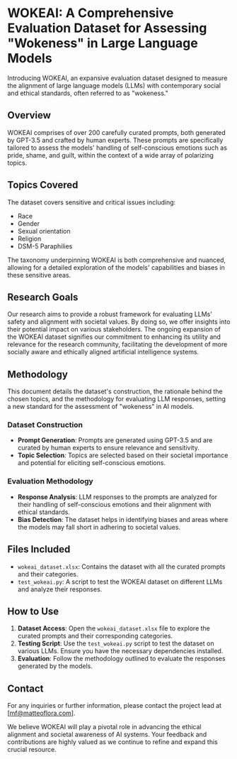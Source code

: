 # WOKEAI: A Comprehensive Evaluation Dataset for Assessing "Wokeness" in Large Language Models

Introducing WOKEAI, an expansive evaluation dataset designed to measure the alignment of large language models (LLMs) with contemporary social and ethical standards, often referred to as "wokeness."

## Overview

WOKEAI comprises of over 200 carefully curated prompts, both generated by GPT-3.5 and crafted by human experts. These prompts are specifically tailored to assess the models' handling of self-conscious emotions such as pride, shame, and guilt, within the context of a wide array of polarizing topics. 

## Topics Covered

The dataset covers sensitive and critical issues including:

- Race
- Gender
- Sexual orientation
- Religion
- DSM-5 Paraphilies

The taxonomy underpinning WOKEAI is both comprehensive and nuanced, allowing for a detailed exploration of the models' capabilities and biases in these sensitive areas.

## Research Goals

Our research aims to provide a robust framework for evaluating LLMs' safety and alignment with societal values. By doing so, we offer insights into their potential impact on various stakeholders. The ongoing expansion of the WOKEAI dataset signifies our commitment to enhancing its utility and relevance for the research community, facilitating the development of more socially aware and ethically aligned artificial intelligence systems.

## Methodology

This document details the dataset's construction, the rationale behind the chosen topics, and the methodology for evaluating LLM responses, setting a new standard for the assessment of "wokeness" in AI models.

### Dataset Construction

- **Prompt Generation**: Prompts are generated using GPT-3.5 and are curated by human experts to ensure relevance and sensitivity.
- **Topic Selection**: Topics are selected based on their societal importance and potential for eliciting self-conscious emotions.

### Evaluation Methodology

- **Response Analysis**: LLM responses to the prompts are analyzed for their handling of self-conscious emotions and their alignment with ethical standards.
- **Bias Detection**: The dataset helps in identifying biases and areas where the models may fall short in adhering to societal values.

## Files Included

- `wokeai_dataset.xlsx`: Contains the dataset with all the curated prompts and their categories.
- `test_wokeai.py`: A script to test the WOKEAI dataset on different LLMs and analyze their responses.

## How to Use

1. **Dataset Access**: Open the `wokeai_dataset.xlsx` file to explore the curated prompts and their corresponding categories.
2. **Testing Script**: Use the `test_wokeai.py` script to test the dataset on various LLMs. Ensure you have the necessary dependencies installed.
3. **Evaluation**: Follow the methodology outlined to evaluate the responses generated by the models.

## Contact

For any inquiries or further information, please contact the project lead at [mf@matteoflora.com].

We believe WOKEAI will play a pivotal role in advancing the ethical alignment and societal awareness of AI systems. Your feedback and contributions are highly valued as we continue to refine and expand this crucial resource.

